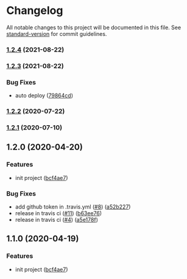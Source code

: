 # Changelog

All notable changes to this project will be documented in this file. See [standard-version](https://github.com/conventional-changelog/standard-version) for commit guidelines.

### [1.2.4](https://github.com/chenzn1/webstorage-utils/compare/v1.2.3...v1.2.4) (2021-08-22)

### [1.2.3](https://github.com/chenzn1/webstorage-utils/compare/v1.2.2...v1.2.3) (2021-08-22)


### Bug Fixes

* auto deploy ([79864cd](https://github.com/chenzn1/webstorage-utils/commit/79864cd2808aec423a59ac986f09ffe95f2c5829))

### [1.2.2](https://github.com/chenzn1/webstorage-utils/compare/v1.2.1...v1.2.2) (2020-07-22)

### [1.2.1](https://github.com/chenzn1/webstorage-utils/compare/v1.2.0...v1.2.1) (2020-07-10)

## 1.2.0 (2020-04-20)


### Features

* init project ([bcf4ae7](https://github.com/chenzn1/webstorage-utils/commit/bcf4ae7d2c6721d62eeeb61015a5b264ae56750e))


### Bug Fixes

* add github token in .travis.yml ([#8](https://github.com/chenzn1/webstorage-utils/issues/8)) ([a52b227](https://github.com/chenzn1/webstorage-utils/commit/a52b227859078737b05d39a823f2a2265d378032))
* release in travis ci ([#11](https://github.com/chenzn1/webstorage-utils/issues/11)) ([b63ee76](https://github.com/chenzn1/webstorage-utils/commit/b63ee76218a2ca92f14a318565ad4cce33b25976))
* release in travis ci ([#4](https://github.com/chenzn1/webstorage-utils/issues/4)) ([a5e178f](https://github.com/chenzn1/webstorage-utils/commit/a5e178fc3f4a056c08557ebd0945b256c431d1da))

## 1.1.0 (2020-04-19)


### Features

* init project ([bcf4ae7](https://github.com/chenzn1/webstorage-utils/commit/bcf4ae7d2c6721d62eeeb61015a5b264ae56750e))
